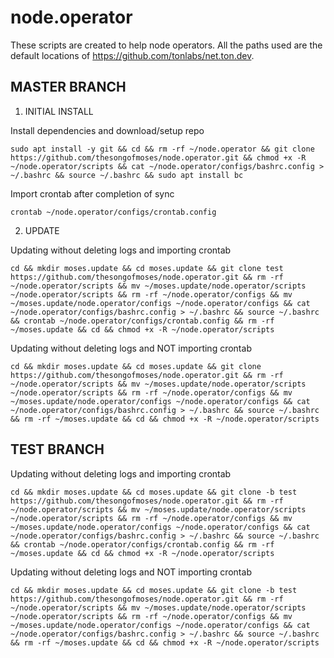 # node.operator

These scripts are created to help node operators. All the paths used are the default locations of https://github.com/tonlabs/net.ton.dev.

## MASTER BRANCH

1. INITIAL INSTALL

Install dependencies and download/setup repo
	
	sudo apt install -y git && cd && rm -rf ~/node.operator && git clone https://github.com/thesongofmoses/node.operator.git && chmod +x -R ~/node.operator/scripts && cat ~/node.operator/configs/bashrc.config > ~/.bashrc && source ~/.bashrc && sudo apt install bc

Import crontab after completion of sync

	crontab ~/node.operator/configs/crontab.config

2. UPDATE

Updating without deleting logs and importing crontab
	
	cd && mkdir moses.update && cd moses.update && git clone test https://github.com/thesongofmoses/node.operator.git && rm -rf ~/node.operator/scripts && mv ~/moses.update/node.operator/scripts ~/node.operator/scripts && rm -rf ~/node.operator/configs && mv ~/moses.update/node.operator/configs ~/node.operator/configs && cat ~/node.operator/configs/bashrc.config > ~/.bashrc && source ~/.bashrc && crontab ~/node.operator/configs/crontab.config && rm -rf ~/moses.update && cd && chmod +x -R ~/node.operator/scripts

Updating without deleting logs and NOT importing crontab
	
	cd && mkdir moses.update && cd moses.update && git clone https://github.com/thesongofmoses/node.operator.git && rm -rf ~/node.operator/scripts && mv ~/moses.update/node.operator/scripts ~/node.operator/scripts && rm -rf ~/node.operator/configs && mv ~/moses.update/node.operator/configs ~/node.operator/configs && cat ~/node.operator/configs/bashrc.config > ~/.bashrc && source ~/.bashrc && rm -rf ~/moses.update && cd && chmod +x -R ~/node.operator/scripts

## TEST BRANCH
Updating without deleting logs and importing crontab

	cd && mkdir moses.update && cd moses.update && git clone -b test https://github.com/thesongofmoses/node.operator.git && rm -rf ~/node.operator/scripts && mv ~/moses.update/node.operator/scripts ~/node.operator/scripts && rm -rf ~/node.operator/configs && mv ~/moses.update/node.operator/configs ~/node.operator/configs && cat ~/node.operator/configs/bashrc.config > ~/.bashrc && source ~/.bashrc && crontab ~/node.operator/configs/crontab.config && rm -rf ~/moses.update && cd && chmod +x -R ~/node.operator/scripts

Updating without deleting logs and NOT importing crontab

	cd && mkdir moses.update && cd moses.update && git clone -b test https://github.com/thesongofmoses/node.operator.git && rm -rf ~/node.operator/scripts && mv ~/moses.update/node.operator/scripts ~/node.operator/scripts && rm -rf ~/node.operator/configs && mv ~/moses.update/node.operator/configs ~/node.operator/configs && cat ~/node.operator/configs/bashrc.config > ~/.bashrc && source ~/.bashrc && rm -rf ~/moses.update && cd && chmod +x -R ~/node.operator/scripts
